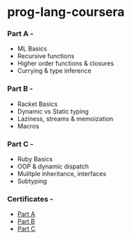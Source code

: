# prog-lang-coursera

### Part A -
- ML Basics
- Recursive functions
- Higher order functions & closures
- Currying & type inference

### Part B -
- Racket Basics
- Dynamic vs Static typing
- Laziness, streams & memoization
- Macros

### Part C - 
- Ruby Basics
- OOP & dynamic dispatch
- Mulitple inheritance, interfaces
- Subtyping

### Certificates - 
- [Part A](https://www.coursera.org/account/accomplishments/certificate/89N8YT99HPPR)
- [Part B](https://www.coursera.org/account/accomplishments/certificate/F35MSXVH7XDN)
- [Part C](https://www.coursera.org/account/accomplishments/certificate/BV67GSUBJKHP)
